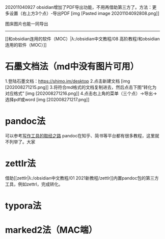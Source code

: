 202011040927
obsidian增加了PDF导出功能，不用再借助第三方了。方法：更多设置（右上方3个点）-导出PDF
[img [Pasted image 20201104092808.png]]

图床图片也能一同导出


---


[[和obsidian连用的软件（MOC）|λ:/obsidian中文教程/08 高阶教程/和obsidian连用的软件（MOC）]]

# 石墨文档法（md中没有图片可用）
1.登陆石墨文档：https://shimo.im/desktop
2.点击新建文档
 [img [202008271215.png]]
3.将符合md格式的文档复制进去，然后点击下图“转化为对应格式”
 [img [202008271216.png]]
 4.点击右上角的菜单（三个点）→导出→选择pdf或word
 [img [202008271217.png]]
 
 # pandoc法
 可以参考[写作工具的取经之路](ttps://www.bookstack.cn/read/mba811-Writing/Pandoc-README.md)
pandoc在知乎、简书等平台都有很多教程，这里就不列举了。大家
 
# zettlr法
借助[[zettlr|λ:/obsidian中文教程/01 2021新教程/zettlr]]内置pandoc包的第三方工具，例如zettrl，完成转化。

# typora法

# marked2法（MAC端）